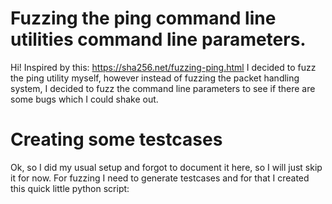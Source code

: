 
# Fuzzing the ping command line utilities command line parameters.

Hi! Inspired by this: https://sha256.net/fuzzing-ping.html I decided to fuzz the ping utility myself, however instead of fuzzing the packet handling system, I decided to fuzz the command line parameters to see if there are some bugs which I could shake out.

# Creating some testcases

Ok, so I did my usual setup and forgot to document it here, so I will just skip it for now. For fuzzing I need to generate testcases and for that I created this quick little python script:







